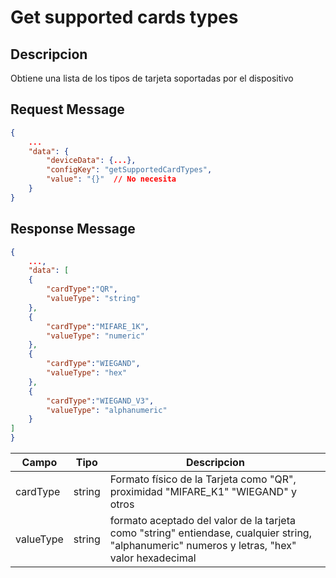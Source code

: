 # Get supported cards types

## Descripcion

Obtiene una lista de los tipos de tarjeta soportadas por el dispositivo

## Request Message

```json
{
    ...
    "data": {
        "deviceData": {...},
        "configKey": "getSupportedCardTypes",
        "value": "{}"  // No necesita
    }
}
```

## Response Message

```json
{
    ...,
    "data": [
    {
        "cardType":"QR",
        "valueType": "string"
    },
    {
        "cardType":"MIFARE_1K",
        "valueType": "numeric"
    },
    {
        "cardType":"WIEGAND",
        "valueType": "hex"
    },
    {
        "cardType":"WIEGAND_V3",
        "valueType": "alphanumeric"
    }
]
}
```

| Campo     | Tipo   | Descripcion                                                                                                                                   |
| --------- | ------ | --------------------------------------------------------------------------------------------------------------------------------------------- |
| cardType  | string | Formato físico de la Tarjeta como "QR", proximidad "MIFARE_K1" "WIEGAND" y otros                                                              |
| valueType | string | formato aceptado del valor de la tarjeta como "string" entiendase, cualquier string, "alphanumeric" numeros y letras, "hex" valor hexadecimal |
